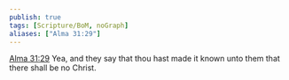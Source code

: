 ```yaml
---
publish: true
tags: [Scripture/BoM, noGraph]
aliases: ["Alma 31:29"]
---
```

[Alma 31:29](https://churchofjesuschrist.org/study/scriptures/bofm/alma/31?lang=eng&id=p29#p29) Yea, and they say that thou hast made it known unto them that there shall be no Christ.
